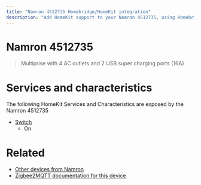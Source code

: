 ```yaml
---
title: "Namron 4512735 Homebridge/HomeKit integration"
description: "Add HomeKit support to your Namron 4512735, using Homebridge, Zigbee2MQTT and homebridge-z2m."
---
```

<!---
This file has been GENERATED using src/docgen/docgen.ts
DO NOT EDIT THIS FILE MANUALLY!
-->
# Namron 4512735
> Multiprise with 4 AC outlets and 2 USB super charging ports (16A)


# Services and characteristics
The following HomeKit Services and Characteristics are exposed by
the Namron 4512735

* [Switch](../../switch.md)
  * On


# Related
* [Other devices from Namron](../index.md#namron)
* [Zigbee2MQTT documentation for this device](https://www.zigbee2mqtt.io/devices/4512735.html)